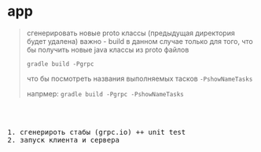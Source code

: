 # app 

>
> сгенерировать новые proto классы (предыдущая директория будет удалена)
> важно - build в данном случае только для того, что бы получить новые java классы из proto файлов     
> 
>`gradle build -Pgrpc`
>
>
> что бы посмотреть названия выполняемых тасков
> `-PshowNameTasks`
>
> напрмер:
> `gradle build -Pgrpc -PshowNameTasks`
>
 
  
  
<pre>

 

1. сгенерироть стабы (grpc.io) ++ unit test
2. запуск клиента и сервера  



</pre>


